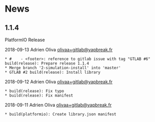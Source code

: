 # News


## 1.1.4

PlatformIO Release

2018-09-13	Adrien Oliva <olivaa+gitlab@yapbreak.fr>

	* #    - <footer>: reference to gitlab issue with tag "GTLAB #6" build(release): Prepare release 1.1.4
	* Merge branch '2-simulation-install' into 'master'
	* GTLAB #2 build(release): Install library
2018-09-12	Adrien Oliva <olivaa+gitlab@yapbreak.fr>

	* build(release): Fix typo
	* build(release): Fix manifest
2018-09-11	Adrien Oliva <olivaa+gitlab@yapbreak.fr>

	* build(platformio): Create library.json manifest
